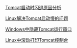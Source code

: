 [Tomcat启动时闪退原因分析](/WEB%20%26%20%E5%BA%94%E7%94%A8%E6%9C%8D%E5%8A%A1%E5%99%A8/Tomcat/Tomcat%E5%90%AF%E5%8A%A8%E6%97%B6%E9%97%AA%E9%80%80%E5%8E%9F%E5%9B%A0%E5%88%86%E6%9E%90.md)

[Linux解决Tomcat启动慢的问题](/WEB%20%26%20%E5%BA%94%E7%94%A8%E6%9C%8D%E5%8A%A1%E5%99%A8/Tomcat/Linux%E8%A7%A3%E5%86%B3Tomcat%E5%90%AF%E5%8A%A8%E6%85%A2%E7%9A%84%E9%97%AE%E9%A2%98.md)

[Windows中隐藏Tomcat运行窗口](/WEB%20%26%20%E5%BA%94%E7%94%A8%E6%9C%8D%E5%8A%A1%E5%99%A8/Tomcat/Windows%E4%B8%AD%E9%9A%90%E8%97%8FTomcat%E8%BF%90%E8%A1%8C%E7%AA%97%E5%8F%A3.md)

[Linux中滚动打印Tomcat控制台](/WEB%20%26%20%E5%BA%94%E7%94%A8%E6%9C%8D%E5%8A%A1%E5%99%A8/Tomcat/Linux%E4%B8%AD%E6%BB%9A%E5%8A%A8%E6%89%93%E5%8D%B0Tomcat%E6%8E%A7%E5%88%B6%E5%8F%B0.md)

